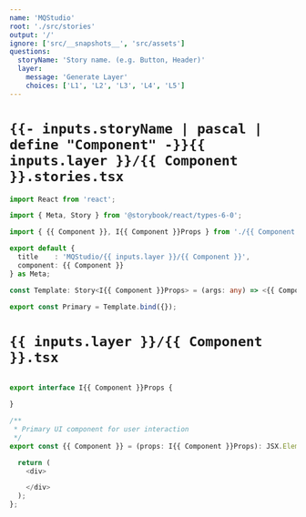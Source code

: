 ```yaml
---
name: 'MQStudio'
root: './src/stories'
output: '/'
ignore: ['src/__snapshots__', 'src/assets']
questions:
  storyName: 'Story name. (e.g. Button, Header)'
  layer:
    message: 'Generate Layer'
    choices: ['L1', 'L2', 'L3', 'L4', 'L5']
---
```


# `{{- inputs.storyName | pascal | define "Component" -}}{{ inputs.layer }}/{{ Component }}.stories.tsx`

```typescript
import React from 'react';

import { Meta, Story } from '@storybook/react/types-6-0';

import { {{ Component }}, I{{ Component }}Props } from './{{ Component }}';

export default {
  title    : 'MQStudio/{{ inputs.layer }}/{{ Component }}',
  component: {{ Component }}
} as Meta;

const Template: Story<I{{ Component }}Props> = (args: any) => <{{ Component }} {...args} />;

export const Primary = Template.bind({});

```

# `{{ inputs.layer }}/{{ Component }}.tsx`

```typescript

export interface I{{ Component }}Props {

}

/**
 * Primary UI component for user interaction
 */
export const {{ Component }} = (props: I{{ Component }}Props): JSX.Element => {

  return (
    <div>

    </div>
  );
};

```
